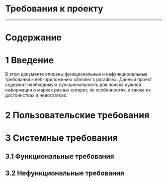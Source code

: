 # Требования к проекту
---
# Содержание

# 1 Введение

В этом документе описаны функциональные и нефункциональные требования к веб-приложению «Smoker's paradise». Данный проект содержит необходимую функциональность для поиска нужной информации о марках разных сигарет, их особенностях, а также их достоинствах и недостатках.

# 2 Пользовательские требования

# 3 Системные требования

## 3.1 Функциональные требования

## 3.2 Нефункциональные требования
